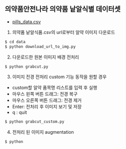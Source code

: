 ## 의약품안전나라 의약품 낱알식별 데이터셋

- [pills_data.csv](https://nedrug.mfds.go.kr/pbp/CCBGA01/getItem?totalPages=4&limit=10&page=2&&openDataInfoSeq=11)

1. 의약품 낱알식품.csv의 url로부터 알약 이미지 다운로드

```python
$ cd data
$ python download_url_to_img.py
```

2. 다운로드한 원본 이미지 배경 전처리

```python
$ python grabcut.py
```

3. 이미지 전경 전처리 custom 기능 동작을 원할 경우

- custom할 알약 품목명 리스트를 입력 후 실행
- 마우스 왼쪽 버튼 드래그: 전경 복구
- 마우스 오른쪽 버튼 드래그: 전경 제거
- Enter: 전처리 후 이미지 보기 및 저장
- q : quit

```python
$ python grabcut_custom.py
```

4. 전처리 된 이미지 augmentation

```python
$ python
```
